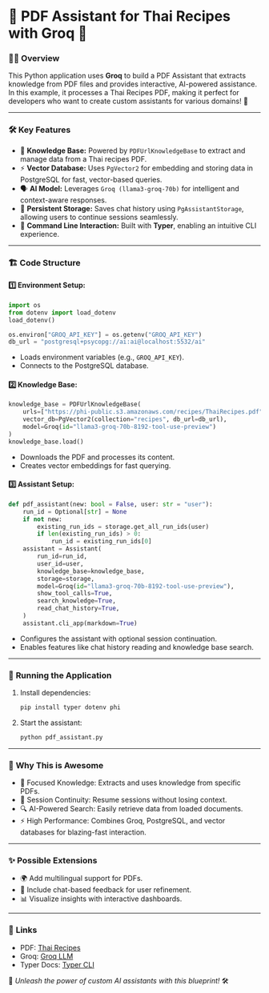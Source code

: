 # 🍴 **PDF Assistant for Thai Recipes with Groq** 🌟

### 🧑‍💻 **Overview**
This Python application uses **Groq** to build a PDF Assistant that extracts knowledge from PDF files and provides interactive, AI-powered assistance. In this example, it processes a Thai Recipes PDF, making it perfect for developers who want to create custom assistants for various domains! 🚀

---

### 🛠️ **Key Features**
- 📘 **Knowledge Base:** Powered by `PDFUrlKnowledgeBase` to extract and manage data from a Thai recipes PDF.
- ⚡ **Vector Database:** Uses `PgVector2` for embedding and storing data in PostgreSQL for fast, vector-based queries.
- 🗣️ **AI Model:** Leverages `Groq (llama3-groq-70b)` for intelligent and context-aware responses.
- 🛒 **Persistent Storage:** Saves chat history using `PgAssistantStorage`, allowing users to continue sessions seamlessly.
- 🧰 **Command Line Interaction:** Built with **Typer**, enabling an intuitive CLI experience.

---

### 🏗️ **Code Structure**

#### 1️⃣ **Environment Setup**:
```python
import os
from dotenv import load_dotenv
load_dotenv()

os.environ["GROQ_API_KEY"] = os.getenv("GROQ_API_KEY")
db_url = "postgresql+psycopg://ai:ai@localhost:5532/ai"
```
- Loads environment variables (e.g., `GROQ_API_KEY`).
- Connects to the PostgreSQL database.

#### 2️⃣ **Knowledge Base**:
```python
knowledge_base = PDFUrlKnowledgeBase(
    urls=["https://phi-public.s3.amazonaws.com/recipes/ThaiRecipes.pdf"],
    vector_db=PgVector2(collection="recipes", db_url=db_url),
    model=Groq(id="llama3-groq-70b-8192-tool-use-preview")
)
knowledge_base.load()
```
- Downloads the PDF and processes its content.
- Creates vector embeddings for fast querying.

#### 3️⃣ **Assistant Setup**:
```python
def pdf_assistant(new: bool = False, user: str = "user"):
    run_id = Optional[str] = None
    if not new:
        existing_run_ids = storage.get_all_run_ids(user)
        if len(existing_run_ids) > 0:
            run_id = existing_run_ids[0]
    assistant = Assistant(
        run_id=run_id,
        user_id=user,
        knowledge_base=knowledge_base,
        storage=storage,
        model=Groq(id="llama3-groq-70b-8192-tool-use-preview"),
        show_tool_calls=True,
        search_knowledge=True,
        read_chat_history=True,
    )
    assistant.cli_app(markdown=True)
```
- Configures the assistant with optional session continuation.
- Enables features like chat history reading and knowledge base search.

---

### 🚀 **Running the Application**
1. Install dependencies:
   ```bash
   pip install typer dotenv phi
   ```
2. Start the assistant:
   ```bash
   python pdf_assistant.py
   ```

---

### 🌟 **Why This is Awesome**
- 🎯 Focused Knowledge: Extracts and uses knowledge from specific PDFs.
- 🔄 Session Continuity: Resume sessions without losing context.
- 🔍 AI-Powered Search: Easily retrieve data from loaded documents.
- ⚡ High Performance: Combines Groq, PostgreSQL, and vector databases for blazing-fast interaction.

---

### ✨ **Possible Extensions**
- 🌍 Add multilingual support for PDFs.
- 💬 Include chat-based feedback for user refinement.
- 📊 Visualize insights with interactive dashboards.

---

### 🔗 **Links**
- PDF: [Thai Recipes](https://phi-public.s3.amazonaws.com/recipes/ThaiRecipes.pdf)
- Groq: [Groq LLM](https://www.groq.com/)
- Typer Docs: [Typer CLI](https://typer.tiangolo.com/)

🚀 *Unleash the power of custom AI assistants with this blueprint!* 🛠️
